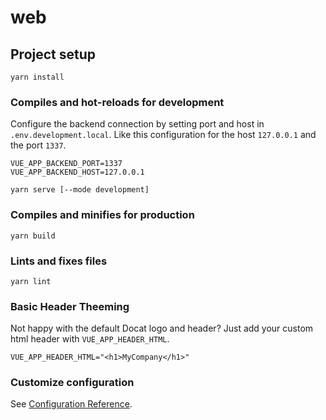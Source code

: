 # web

## Project setup
```
yarn install
```

### Compiles and hot-reloads for development

Configure the backend connection by setting 
port and host in `.env.development.local`.
Like this configuration for the host `127.0.0.1`
and the port `1337`.

```
VUE_APP_BACKEND_PORT=1337
VUE_APP_BACKEND_HOST=127.0.0.1
```

```
yarn serve [--mode development]
```

### Compiles and minifies for production
```
yarn build
```

### Lints and fixes files
```
yarn lint
```

### Basic Header Theeming

Not happy with the default Docat logo and header?
Just add your custom html header with `VUE_APP_HEADER_HTML`.

```
VUE_APP_HEADER_HTML="<h1>MyCompany</h1>"
```

### Customize configuration
See [Configuration Reference](https://cli.vuejs.org/config/).

